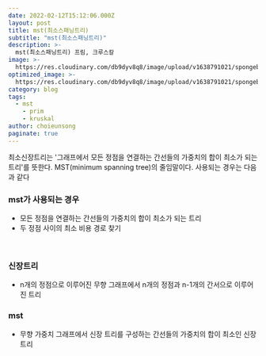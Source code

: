 ```yaml
---
date: 2022-02-12T15:12:06.000Z
layout: post
title: mst(최소스패닝트리)
subtitle: "mst(최소스패닝트리)"
description: >-
  mst(최소스패닝트리) 프림, 크루스칼
image: >-
  https://res.cloudinary.com/db9dyv8q8/image/upload/v1638791021/spongebob_tpk4gd.jpg
optimized_image: >-
  https://res.cloudinary.com/db9dyv8q8/image/upload/v1638791021/spongebob_tpk4gd.jpg
category: blog
tags:
  - mst
    - prim
    - kruskal
author: choieunsong
paginate: true
---
```


최소신장트리는 '그래프에서 모든 정점을 연결하는 간선들의 가중치의 합이 최소가 되는 트리'를 뜻한다. MST(minimum spanning tree)의 줄임말이다. 사용되는 경우는 다음과 같다

### mst가 사용되는 경우

- 모든 정점을 연결하는 간선들의 가중치의 합이 최소가 되는 트리
- 두 정점 사이의 최소 비용 경로 찾기

<br>

### 신장트리

- n개의 정점으로 이루어진 무향 그래프에서 n개의 정점과 n-1개의 간서으로 이루어진 트리

### mst

- 무향 가중치 그래프에서 신장 트리를 구성하는 간선들의 가중치의 합이 최소인 신장 트리
